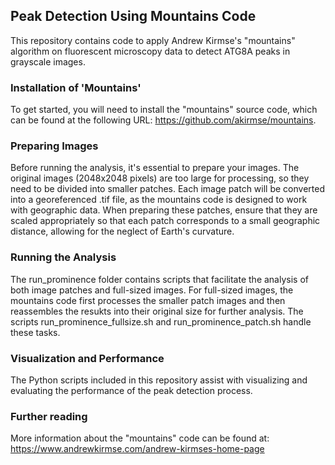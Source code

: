 ## Peak Detection Using Mountains Code 

This repository contains code to apply Andrew Kirmse's "mountains" algorithm on fluorescent microscopy data to detect ATG8A peaks in grayscale images.
### Installation of 'Mountains'
To get started, you will need to install the "mountains" source code, which can be found at the following URL: https://github.com/akirmse/mountains.

### Preparing Images
Before running the analysis, it's essential to prepare your images. The original images (2048x2048 pixels) are too large for processing, so they need to be divided into smaller patches. Each image patch will be converted into a georeferenced .tif file, as the mountains code is designed to work with geographic data. When preparing these patches, ensure that they are scaled appropriately so that each patch corresponds to a small geographic distance, allowing for the neglect of Earth's curvature.

### Running the Analysis
The run_prominence folder contains scripts that facilitate the analysis of both image patches and full-sized images. For full-sized images, the mountains code first processes the smaller patch images and then reassembles the resukts into their original size for further analysis. The scripts run_prominence_fullsize.sh and run_prominence_patch.sh handle these tasks.

### Visualization and Performance
The Python scripts included in this repository assist with visualizing and evaluating the performance of the peak detection process.

### Further reading
More information about the "mountains" code can be found at: https://www.andrewkirmse.com/andrew-kirmses-home-page
